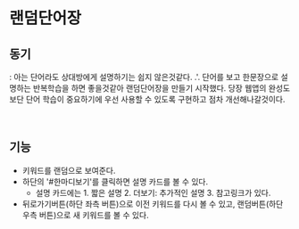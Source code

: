 # 랜덤단어장
## 동기
 : 아는 단어라도 상대방에게 설명하기는 쉽지 않은것같다. .'. 단어를 보고 한문장으로 설명하는 반복학습을 하면 좋을것같아 랜덤단어장을 만들기 시작했다. 당장 웹앱의 완성도보단 단어 학습이 중요하기에 우선 사용할 수 있도록 구현하고 점차 개선해나갈것이다.

<br>

## 기능
- 키워드를 랜덤으로 보여준다. 
- 하단의 '#한마디보기'를 클릭하면 설명 카드를 볼 수 있다.
    - 설명 카드에는 1. 짧은 설명 2. 더보기: 추가적인 설명 3. 참고링크가 있다.
- 뒤로가기버튼(하단 좌측 버튼)으로 이전 키워드를 다시 볼 수 있고, 랜덤버튼(하단 우측 버튼)으로 새 키워드를 볼 수 있다.